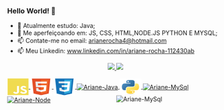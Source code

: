 ### Hello World! 👋 

- 🌱 Atualmente estudo: Java;
- 📜 Me aperfeiçoando em: JS, CSS, HTML,NODE.JS PYTHON E MYSQL;
- 📫 Contate-me no email: arianerocha4@hotmail.com
- 📫 Meu Linkedin: www.linkedin.com/in/ariane-rocha-112430ab

<div align="center">
  <a href="https://github.com/arianerfrancisco">
  <img height="180em" src="https://github-readme-stats.vercel.app/api?username=arianerfrancisco&show_icons=true&theme=dracula&include_all_commits=true&count_private=true"/>
  <img height="180em" src="https://github-readme-stats.vercel.app/api/top-langs/?username=arianerfrancisco&layout=compact&langs_count=7&theme=dracula"/>
</div>
<div style="display: inline_block"><br>
  <img align="center" alt="Ariane-Js" height="40" width="50" src="https://raw.githubusercontent.com/devicons/devicon/master/icons/javascript/javascript-plain.svg">
  <img align="center" alt="Ariane-HTML" height="40" width="50" src="https://raw.githubusercontent.com/devicons/devicon/master/icons/html5/html5-original.svg">
  <img align="center" alt="Ariane-CSS" height="40" width="50" src="https://raw.githubusercontent.com/devicons/devicon/master/icons/css3/css3-original.svg">
  <img align="center" alt="Ariane-Java" height="40" width="50" src="https://img.shields.io/badge/Java-ED8B00?style=for-the-badge&logo=java&logoColor=white">
  <img align="center" alt="Ariane-Python" height="40" width="50" src="https://raw.githubusercontent.com/devicons/devicon/master/icons/python/python-original.svg">
  <img align="center" alt="Ariane-MySql" height="40" width="50" src="https://img.shields.io/badge/MySQL-00000F?style=for-the-badge&logo=mysql&logoColor=white"> 
  <img align="center" alt="Ariane-Node" height="40" width="50" src="https://img.shields.io/badge/Node.js-43853D?style=for-the-badge&logo=node.js&logoColor=white"> 
  <img align="right" alt="Ariane-MySql" height="180" width="250" src="https://media.giphy.com/media/YmbxC8Bkj9bZ4yu4Le/giphy.gif"> 
  
  
##


</div>
  

